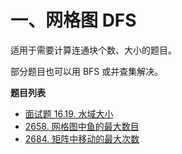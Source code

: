 # 一、网格图 DFS

适用于需要计算连通块个数、大小的题目。

部分题目也可以用 BFS 或并查集解决。

**题目列表**

- [面试题 16.19. 水域大小](https://leetcode.cn/problems/pond-sizes-lcci/description/)
- [2658. 网格图中鱼的最大数目](https://leetcode.cn/problems/maximum-number-of-fish-in-a-grid/description/)
- [2684. 矩阵中移动的最大次数](https://leetcode.cn/problems/maximum-number-of-moves-in-a-grid/description/)
